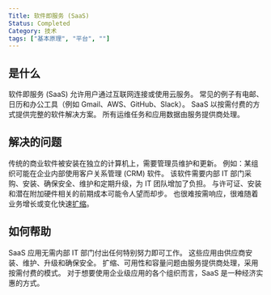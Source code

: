 ```yaml
---
Title: 软件即服务 (SaaS)
Status: Completed
Category: 技术
tags: ["基本原理", "平台", ""]
---
```


## 是什么

软件即服务 (SaaS) 允许用户通过互联网连接或使用云服务。
常见的例子有电邮、日历和办公工具（例如 Gmail、AWS、GitHub、Slack）。
SaaS 以按需付费的方式提供完整的软件解决方案。
所有运维任务和应用数据由服务提供商处理。

## 解决的问题

传统的商业软件被安装在独立的计算机上，需要管理员维护和更新。
例如：某组织可能在企业内部使用客户关系管理 (CRM) 软件。
该软件需要内部 IT 部门采购、安装、确保安全、维护和定期升级，为 IT 团队增加了负担。
与许可证、安装和潜在附加硬件相关的前期成本可能令人望而却步。
也很难按需响应，很难随着业务增长或变化快速[扩缩](/zh-cn/scalability/)。

## 如何帮助

SaaS 应用无需内部 IT 部门付出任何特别努力即可工作。
这些应用由供应商安装、维护、升级和确保安全。
扩缩、可用性和容量问题由服务提供商处理，采用按需付费的模式。
对于想要使用企业级应用的各个组织而言，SaaS 是一种经济实惠的方式。

